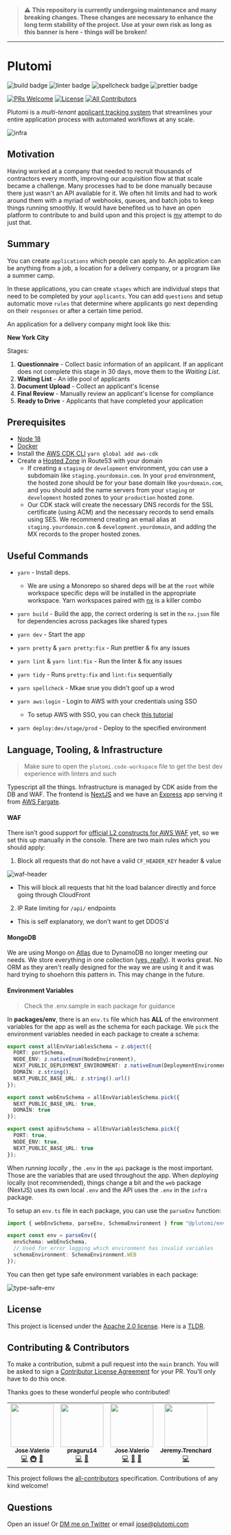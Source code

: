> :warning: **This repository is currently undergoing maintenance and many breaking changes. These changes are necessary to enhance the long term stability of the project. Use at your own risk as long as this banner is here - things _will_ be broken!**

---

# Plutomi

![build badge](https://github.com/plutomi/plutomi/actions/workflows/build.yml/badge.svg)
![linter badge](https://github.com/plutomi/plutomi/actions/workflows/linter.yml/badge.svg)
![spellcheck badge](https://github.com/plutomi/plutomi/actions/workflows/spellcheck.yml/badge.svg)
![prettier badge](https://github.com/plutomi/plutomi/actions/workflows/prettier.yml/badge.svg)

[![PRs Welcome](https://img.shields.io/badge/PRs-welcome-brightgreen.svg?style=plastic&color=informational)](http://makeapullrequest.com)
[![License](https://img.shields.io/github/license/plutomi/plutomi?style=plastic&color=important)](https://www.tldrlegal.com/license/apache-license-2-0-apache-2-0)
[![All Contributors](https://img.shields.io/badge/all_contributors-4-blue.svg?style=plastic&color=yellow)](#contributors)

Plutomi is a _multi-tenant_ [applicant tracking system](https://en.wikipedia.org/wiki/Applicant_tracking_system) that streamlines your entire application process with automated workflows at any scale.

![infra](images/infra.png)

## Motivation

Having worked at a company that needed to recruit thousands of contractors every month, improving our acquisition flow at that scale became a challenge. Many processes had to be done manually because there just wasn't an API available for it. We often hit limits and had to work around them with a myriad of webhooks, queues, and batch jobs to keep things running smoothly. It would have benefited us to have an open platform to contribute to and build upon and this project is [my](https://www.linkedin.com/in/joswayski/) attempt to do just that.

## Summary

You can create `applications` which people can apply to. An application can be anything from a job, a location for a delivery company, or a program like a summer camp.

In these applications, you can create `stages` which are individual steps that need to be completed by your `applicants`. You can add `questions` and setup automatic move `rules` that determine where applicants go next depending on their `responses` or after a certain time period.

An application for a delivery company might look like this:

**New York City**

Stages:

1. **Questionnaire** - Collect basic information of an applicant. If an applicant does not complete this stage in 30 days, move them to the _Waiting List_.
2. **Waiting List** - An idle pool of applicants
3. **Document Upload** - Collect an applicant's license
4. **Final Review** - Manually review an applicant's license for compliance
5. **Ready to Drive** - Applicants that have completed your application

## Prerequisites

- [Node 18](https://nodejs.org/en/download)
- [Docker](https://docs.docker.com/get-docker/)
- Install the [AWS CDK CLI](https://docs.aws.amazon.com/cdk/v2/guide/getting_started.html#getting_started_install) `yarn global add aws-cdk`
- Create a [Hosted Zone](https://docs.aws.amazon.com/Route53/latest/DeveloperGuide/CreatingHostedZone.html) in Route53 with your domain
  - If creating a `staging` or `development` environment, you can use a subdomain like `staging.yourdomain.com`. In your `prod` environment, the hosted zone should be for your base domain like `yourdomain.com`, and you should add the name servers from your `staging` or `development` hosted zones to your `production` hosted zone.
  - Our CDK stack will create the necessary DNS records for the SSL certificate (using ACM) and the necessary records to send emails using SES. We recommend creating an email alias at `staging.yourdomain.com` & `development.yourdomain`, and adding the MX records to the proper hosted zones.

## Useful Commands

- `yarn` - Install deps.
  - We are using a Monorepo so shared deps will be at the `root` while workspace specific deps will be installed in the appropriate workspace. Yarn workspaces paired with [nx](https://nx.dev/) is a killer combo
- `yarn build` - Build the app, the correct ordering is set in the `nx.json` file for dependencies across packages like shared types

- `yarn dev` - Start the app

- `yarn pretty` & `yarn pretty:fix` - Run prettier & fix any issues

- `yarn lint` & `yarn lint:fix` - Run the linter & fix any issues

- `yarn tidy` - Runs `pretty:fix` and `lint:fix` sequentially
<!-- cspell:disable-next-line -->
- `yarn spellcheck` - Mkae srue you didn't goof up a wrod

- `yarn aws:login` - Login to AWS with your credentials using SSO

  - To setup AWS with SSO, you can check [this tutorial](https://docs.sst.dev/setting-up-aws#create-a-management-account)

- `yarn deploy:dev/stage/prod` - Deploy to the specified environment

## Language, Tooling, & Infrastructure

> Make sure to open the `plutomi.code-workspace` file to get the best dev experience with linters and such

Typescript all the things. Infrastructure is managed by CDK aside from the DB and WAF. The frontend is [NextJS](https://nextjs.org/) and we have an [Express](https://expressjs.com/) app serving it from [AWS Fargate](https://aws.amazon.com/fargate/).

#### WAF

There isn't good support for [official L2 constructs for AWS WAF](https://docs.aws.amazon.com/cdk/api/v2/docs/aws-cdk-lib.aws_waf-readme.html) yet, so we set this up manually in the console. There are two main rules which you should apply:

1. Block all requests that do not have a valid `CF_HEADER_KEY` header & value

![waf-header](images/waf-header.png)

- This will block all requests that hit the load balancer directly and force going through CloudFront

2. IP Rate limiting for `/api/` endpoints

- This is self explanatory, we don't want to get DDOS'd

#### MongoDB

We are using Mongo on [Atlas](https://www.mongodb.com/atlas/database) due to DynamoDB no longer meeting our needs. We store everything in one collection ([yes, really](https://youtu.be/eEENrNKxCdw?t=960)). It works great. No ORM as they aren't really designed for the way we are using it and it was hard trying to shoehorn this pattern in. This may change in the future.

#### Environment Variables

> Check the .env.sample in each package for guidance

In **packages/env**, there is an `env.ts` file which has **ALL** of the environment variables for the app as well as the schema for each package. We `pick` the environment variables needed in each package to create a schema:

```typescript
export const allEnvVariablesSchema = z.object({
  PORT: portSchema,
  NODE_ENV: z.nativeEnum(NodeEnvironment),
  NEXT_PUBLIC_DEPLOYMENT_ENVIRONMENT: z.nativeEnum(DeploymentEnvironment),
  DOMAIN: z.string(),
  NEXT_PUBLIC_BASE_URL: z.string().url()
});

export const webEnvSchema = allEnvVariablesSchema.pick({
  NEXT_PUBLIC_BASE_URL: true,
  DOMAIN: true
});

export const apiEnvSchema = allEnvVariablesSchema.pick({
  PORT: true,
  NODE_ENV: true,
  NEXT_PUBLIC_BASE_URL: true
});
```

When _running locally_ , the `.env` in the `api` package is the most important. Those are the variables that are used throughout the app. When _deploying_ locally (not recommended), things change a bit and the `web` package (NextJS) uses its own local `.env` and the API uses the `.env` in the `infra` package.

To setup an `env.ts` file in each package, you can use the `parseEnv` function:

```typescript
import { webEnvSchema, parseEnv, SchemaEnvironment } from "@plutomi/env";

export const env = parseEnv({
  envSchema: webEnvSchema,
  // Used for error logging which environment has invalid variables
  schemaEnvironment: SchemaEnvironment.WEB
});
```

You can then get type safe environment variables in each package:

![type-safe-env](images/type-safety-env.png)

## License

This project is licensed under the [Apache 2.0 license](LICENSE). Here is a [TLDR](https://www.tldrlegal.com/license/apache-license-2-0-apache-2-0).

## Contributing & Contributors

To make a contribution, submit a pull request into the `main` branch. You will be asked to sign a [Contributor License Agreement](https://en.wikipedia.org/wiki/Contributor_License_Agreement) for your PR. You'll only have to do this once.

Thanks goes to these wonderful people who contributed!

<!-- ALL-CONTRIBUTORS-LIST:START - Do not remove or modify this section -->
<!-- prettier-ignore-start -->
<!-- markdownlint-disable -->
<table>
  <tr>
    <td align="center"><a href="https://github.com/joswayski"><img src="https://avatars.githubusercontent.com/u/22891173?v=4?s=100" width="100px;" alt=""/><br /><sub><b>Jose Valerio</b></sub></a><br /><a href="https://github.com/plutomi/plutomi/commits?author=joswayski" title="Code">💻</a> <a href="#infra-joswayski" title="Infrastructure (Hosting, Build-Tools, etc)">🚇</a> <a href="#maintenance-joswayski" title="Maintenance">🚧</a></td>
    <td align="center"><a href="https://github.com/praguru14"><img src="https://avatars.githubusercontent.com/u/48213609?v=4?s=100" width="100px;" alt=""/><br /><sub><b>praguru14</b></sub></a><br /><a href="https://github.com/plutomi/plutomi/commits?author=praguru14" title="Code">💻</a> <a href="#maintenance-praguru14" title="Maintenance">🚧</a></td>
    <td align="center"><a href="https://github.com/mazupicua"><img src="https://avatars.githubusercontent.com/u/37680756?v=4?s=100" width="100px;" alt=""/><br /><sub><b>Jose Valerio</b></sub></a><br /><a href="https://github.com/plutomi/plutomi/commits?author=mazupicua" title="Code">💻</a> <a href="#maintenance-mazupicua" title="Maintenance">🚧</a> <a href="https://github.com/plutomi/plutomi/issues?q=author%3Amazupicua" title="Bug reports">🐛</a></td>
    <td align="center"><a href="https://github.com/Jeremyjay121"><img src="https://avatars.githubusercontent.com/u/94778748?v=4?s=100" width="100px;" alt=""/><br /><sub><b>Jeremy Trenchard</b></sub></a><br /><a href="https://github.com/plutomi/plutomi/commits?author=Jeremyjay121" title="Code">💻</a></td>
  </tr>
</table>

<!-- markdownlint-restore -->
<!-- prettier-ignore-end -->

<!-- ALL-CONTRIBUTORS-LIST:END -->

This project follows the [all-contributors](https://github.com/all-contributors/all-contributors) specification. Contributions of any kind welcome!

<a name="questions"></a>

## Questions

Open an issue! Or [DM me on Twitter](https://twitter.com/notjoswayski) or email jose@plutomi.com
